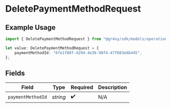 # DeletePaymentMethodRequest

## Example Usage

```typescript
import { DeletePaymentMethodRequest } from "@gr4vy/sdk/models/operations";

let value: DeletePaymentMethodRequest = {
    paymentMethodId: "6fe1f08f-4294-4e36-98f4-47f603e8b445",
};
```

## Fields

| Field              | Type               | Required           | Description        |
| ------------------ | ------------------ | ------------------ | ------------------ |
| `paymentMethodId`  | *string*           | :heavy_check_mark: | N/A                |
